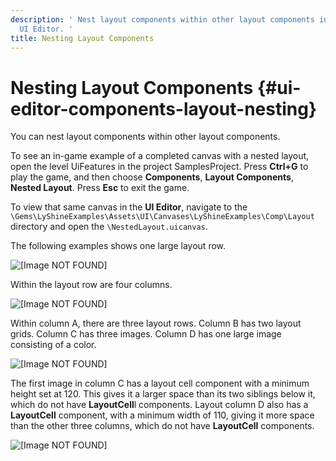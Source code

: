 ```yaml
---
description: ' Nest layout components within other layout components in the Amazon Lumberyard
  UI Editor. '
title: Nesting Layout Components
---
```

# Nesting Layout Components {#ui-editor-components-layout-nesting}

You can nest layout components within other layout components\.

To see an in\-game example of a completed canvas with a nested layout, open the level UiFeatures in the project SamplesProject\. Press **Ctrl\+G** to play the game, and then choose **Components**, **Layout Components**, **Nested Layout**\. Press **Esc** to exit the game\.

To view that same canvas in the **UI Editor**, navigate to the `\Gems\LyShineExamples\Assets\UI\Canvases\LyShineExamples\Comp\Layout` directory and open the `\NestedLayout.uicanvas`\.

The following examples shows one large layout row\.

![\[Image NOT FOUND\]](/images/userguide/game_ui_editor/ui-editor-components-nesting-row.png)

Within the layout row are four columns\.

![\[Image NOT FOUND\]](/images/userguide/game_ui_editor/ui-editor-components-nesting-column.png)

Within column A, there are three layout rows\. Column B has two layout grids\. Column C has three images\. Column D has one large image consisting of a color\.

![\[Image NOT FOUND\]](/images/userguide/game_ui_editor/ui-editor-components-nesting-nested.png)

The first image in column C has a layout cell component with a minimum height set at 120\. This gives it a larger space than its two siblings below it, which do not have **LayoutCell**l components\. Layout column D also has a **LayoutCell** component, with a minimum width of 110, giving it more space than the other three columns, which do not have **LayoutCell** components\.

![\[Image NOT FOUND\]](/images/userguide/game_ui_editor/ui-editor-components-nesting-cell.png)
